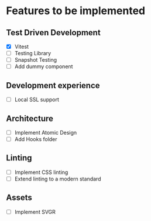 # Features to be implemented

## Test Driven Development
- [x] Vitest
- [ ] Testing Library
- [ ] Snapshot Testing
- [ ] Add dummy component

## Development experience
- [ ] Local SSL support

## Architecture
- [ ] Implement Atomic Design
- [ ] Add Hooks folder

## Linting
- [ ] Implement CSS linting
- [ ] Extend linting to a modern standard

## Assets
- [ ] Implement SVGR

